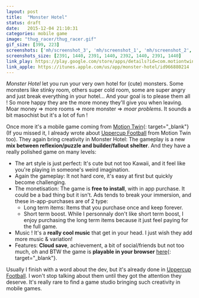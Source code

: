 ```yaml
---
layout: post
title:  "Monster Hotel"
status: draft
date:   2015-12-04 21:10:31
categories: mobile game
image: "thug_racer/thug_racer.gif"
gif_size: [399, 223]
screenshots: ['mh/screenshot_3', 'mh/screenshot_1', 'mh/screenshot_2', 'mh/screenshot_0']
screenshots_size: [2391, 1440, 2391, 1440, 2392, 1440, 2391, 1440]
link_play: https://play.google.com/store/apps/details?id=com.motiontwin.monsterhotel
link_apple: https://itunes.apple.com/us/app/monster-hotel/id966880214
---
```

*Monster Hotel* let you run your very own hotel for (cute) monsters. Some monsters like stinky room, others super cold room, some are super angry and just break everything in your hotel... And your goal is to please them all ! So more happy they are the more money they'll give you when leaving.<!--more--> Moar money => more rooms => more monster => *moar problems*. It sounds a bit masochist but it's a lot of fun !

Once more it's a mobile game coming from [Motion Twin](https://motion-twin.com/){: target="_blank"} (If you missed it, I already wrote about [Uppercup Football]({{site.baseurl}}/mobile/game/2015/08/09/uppercup-football.html) from Motion Twin too).
They again bring creativity in Monster Hotel: The gameplay is a new **mix between reflexion/puzzle and builder/fallout shelter**. And they have a really polished game on many levels:

 * The art style is just perfect: It's cute but not too Kawaii, and it feel like you're playing in someone's weird imagination.
 * Again the gameplay: It not hard core, it's easy at first but quickly become challenging.
 * The monetisation: The game is **free to install**, with in app purchase. It could be a bad thing but it isn't. Ads tends to break your immersion, and these in-app-purchases are of 2 type:
   * Long term items: Items that you purchase once and keep forever.
   * Short term boost.
   While I personnaly don't like short term boost, I enjoy purchasing the long term items because it just feel paying for the full game.
 * Music ! It's a **really cool music** that get in your head. I just wish they add more music & variation!
 * Features: **Cloud save**, achievement, a bit of social/friends but not too much, oh and BTW the game is **playable in your browser** [here](http://monster-hotel.net/){: target="_blank"}.

Usually I finish with a word about the dev, but it's already done in [Uppercup Football]({{site.baseurl}}/mobile/game/2015/08/09/uppercup-football.html). I won't stop talking about them until they got the attention they deserve. It's really rare to find a game studio bringing such creativity in mobile games.